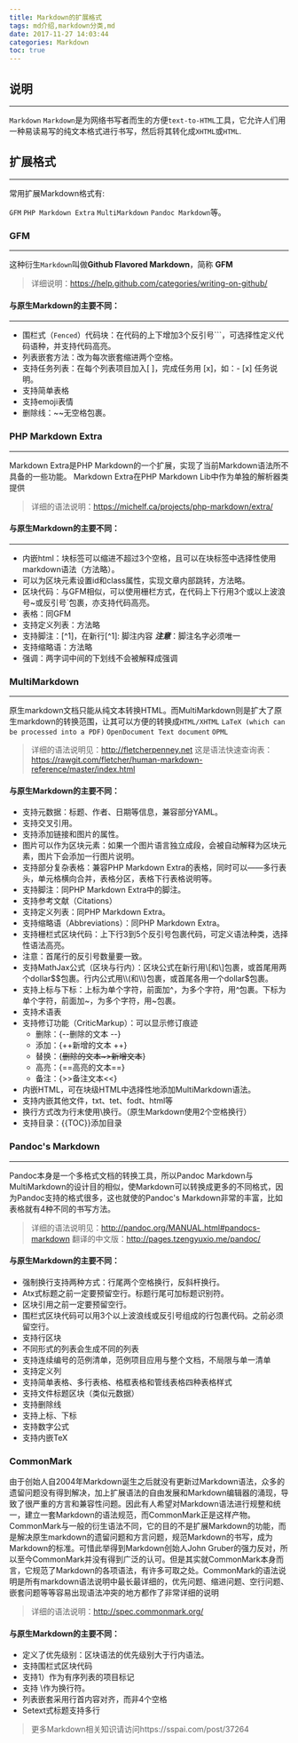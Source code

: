 ```yaml
---
title: Markdown的扩展格式
tags: md介绍,markdown分类,md
date: 2017-11-27 14:03:44
categories: Markdown
toc: true
---
```

## 说明
----------
`Markdown` ```Markdown```是为网络书写者而生的方便`text-to-HTML`工具，它允许人们用一种易读易写的纯文本格式进行书写，然后将其转化成`XHTML`或`HTML`.

## 扩展格式
----------
常用扩展Markdown格式有:

`GFM` `PHP Markdown Extra` `MultiMarkdown` `Pandoc Markdown`等。
### GFM
----------
这种衍生`Markdown`叫做**Github Flavored Markdown**，简称 **GFM** 
> 详细说明：https://help.github.com/categories/writing-on-github/

#### 与原生Markdown的主要不同：
----------
- 围栏式（`Fenced`）代码块：在代码的上下增加3个反引号```，可选择性定义代码语种，并支持代码高亮。
- 列表嵌套方法：改为每次嵌套缩进两个空格。
- 支持任务列表：在每个列表项目加入[ ]，完成任务用 [x]，如：- [x] 任务说明。
- 支持简单表格
- 支持emoji表情
- 删除线：~~无空格包裹。
### PHP Markdown Extra
----------
 Markdown Extra是PHP Markdown的一个扩展，实现了当前Markdown语法所不具备的一些功能。 Markdown Extra在PHP Markdown Lib中作为单独的解析器类提供

> 详细的语法说明：https://michelf.ca/projects/php-markdown/extra/ 

#### 与原生Markdown的主要不同：
----------

- 内嵌html：块标签可以缩进不超过3个空格，且可以在块标签中选择性使用markdown语法（方法略）。
- 可以为区块元素设置id和class属性，实现文章内部跳转，方法略。
- 区块代码：与GFM相似，可以使用栅栏方式，在代码上下行用3个或以上波浪号~或反引号`包裹，亦支持代码高亮。
- 表格：同GFM
- 支持定义列表：方法略
- 支持脚注：[^1]，在新行[^1]: 脚注内容  ***注意***：脚注名字必须唯一
- 支持缩略语：方法略
- 强调：两字词中间的下划线不会被解释成强调

### MultiMarkdown
----------
原生markdown文档只能从纯文本转换HTML。而MultiMarkdown则是扩大了原生markdown的转换范围，让其可以方便的转换成`HTML/XHTML` `LaTeX (which can be processed into a PDF)` `OpenDocument Text document` `OPML` 

> 详细的语法说明见：http://fletcherpenney.net 
这是语法快速查询表：https://rawgit.com/fletcher/human-markdown-reference/master/index.html

#### 与原生Markdown的主要不同：
 - 支持元数据：标题、作者、日期等信息，兼容部分YAML。
 - 支持交叉引用。
 - 支持添加链接和图片的属性。
 - 图片可以作为区块元素：如果一个图片语言独立成段，会被自动解释为区块元素，图片下会添加一行图片说明。
 - 支持部分复杂表格：兼容PHP Markdown Extra的表格，同时可以——多行表头，单元格横向合并，表格分区，表格下行表格说明等。
 - 支持脚注：同PHP Markdown Extra中的脚注。
 - 支持参考文献（Citations）
 - 支持定义列表：同PHP Markdown Extra。
 - 支持缩略语（Abbreviations）：同PHP Markdown Extra。
 - 支持栅栏式区块代码：上下行3到5个反引号包裹代码，可定义语法种类，选择性语法高亮。 
 - 注意：首尾行的反引号数量要一致。
 - 支持MathJax公式（区块与行内）：区块公式在新行用\\[和\\]包裹，或首尾用两个dollar$$包裹。行内公式用\\(和\\)包裹，或首尾各用一个dollar$包裹。
 - 支持上标与下标：上标为单个字符，前面加^，为多个字符，用^包裹。下标为单个字符，前面加~，为多个字符，用~包裹。
 - 支持术语表
 - 支持修订功能（CriticMarkup）：可以显示修订痕迹
	- 删除：{--删除的文本 --}
	- 添加：{++新增的文本 ++}
	- 替换：{~~删除的文本~>新增文本~~}
	- 高亮：{==高亮的文本==}
	- 备注：{>>备注文本<<}
- 内嵌HTML，可在块级HTML中选择性地添加MultiMarkdown语法。
- 支持内嵌其他文件，txt、tet、fodt、html等
- 换行方式改为行末使用\换行。（原生Markdown使用2个空格换行）
- 支持目录：{{TOC}}添加目录
### Pandoc's Markdown
----------
Pandoc本身是一个多格式文档的转换工具，所以Pandoc Markdown与MultiMarkdown的设计目的相似，使Markdown可以转换成更多的不同格式，因为Pandoc支持的格式很多，这也就使的Pandoc's Markdown非常的丰富，比如表格就有4种不同的书写方法。

> 详细的语法说明见：http://pandoc.org/MANUAL.html#pandocs-markdown 
翻译的中文版：http://pages.tzengyuxio.me/pandoc/


#### 与原生Markdown的主要不同：

- 强制换行支持两种方式：行尾两个空格换行，反斜杆换行。
- Atx式标题之前一定要预留空行。标题行尾可加标题识别符。
- 区块引用之前一定要预留空行。
- 围栏式区块代码可以用3个以上波浪线或反引号组成的行包裹代码。之前必须留空行。
- 支持行区块
- 不同形式的列表会生成不同的列表
- 支持连续编号的范例清单，范例项目应用与整个文档，不局限与单一清单
- 支持定义列
- 支持简单表格、多行表格、格框表格和管线表格四种表格样式
- 支持文件标题区块（类似元数据）
- 支持删除线
- 支持上标、下标
- 支持数字公式
- 支持内嵌TeX

### CommonMark
由于创始人自2004年Markdown诞生之后就没有更新过Markdown语法，众多的遗留问题没有得到解决，加上扩展语法的自由发展和Markdown编辑器的涌现，导致了很严重的方言和兼容性问题。因此有人希望对Markdown语法进行规整和统一，建立一套Markdown的语法规范，而CommonMark正是这样产物。CommonMark与一般的衍生语法不同，它的目的不是扩展Markdown的功能，而是解决原生markdown的遗留问题和方言问题，规范Markdown的书写，成为Markdown的标准。可惜此举得到Markdown创始人John Gruber的强力反对，所以至今CommonMark并没有得到广泛的认可。但是其实就CommonMark本身而言，它规范了Markdown的各项语法，有许多可取之处。CommonMark的语法说明是所有markdown语法说明中最长最详细的，优先问题、缩进问题、空行问题、嵌套问题等等容易出现语法冲突的地方都作了非常详细的说明

> 详细的语法说明：http://spec.commonmark.org/

#### 与原生Markdown的主要不同：

- 定义了优先级别：区块语法的优先级别大于行内语法。
- 支持围栏式区块代码
- 支持1）作为有序列表的项目标记
- 支持 \作为换行符。
- 列表嵌套采用行首内容对齐，而非4个空格
- Setext式标题支持多行

> 更多Markdown相关知识请访问https://sspai.com/post/37264